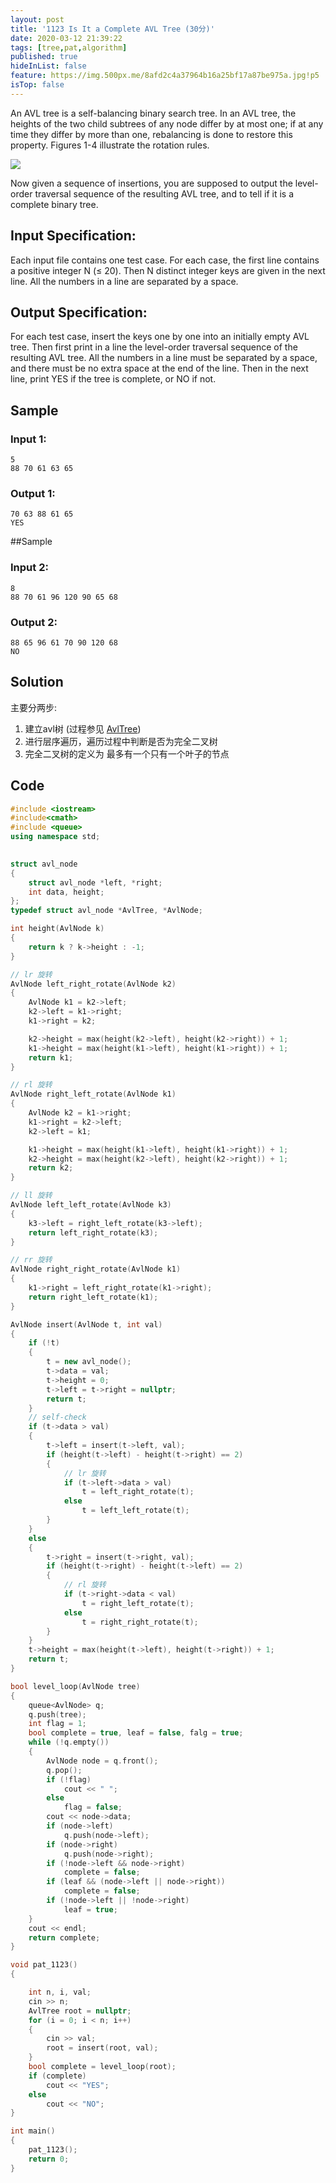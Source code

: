 ```yaml
---
layout: post
title: '1123 Is It a Complete AVL Tree (30分)'
date: 2020-03-12 21:39:22
tags: [tree,pat,algorithm]
published: true
hideInList: false
feature: https://img.500px.me/8afd2c4a37964b16a25bf17a87be975a.jpg!p5
isTop: false
---
```

An AVL tree is a self-balancing binary search tree. In an AVL tree, the heights of the two child subtrees of any node differ by at most one; if at any time they differ by more than one, rebalancing is done to restore this property. Figures 1-4 illustrate the rotation rules.

![](https://raw.githubusercontent.com/hsjfans/git_resource/master/img/20200312214902.png)

Now given a sequence of insertions, you are supposed to output the level-order traversal sequence of the resulting AVL tree, and to tell if it is a complete binary tree.

## Input Specification:
Each input file contains one test case. For each case, the first line contains a positive integer N (≤ 20). Then N distinct integer keys are given in the next line. All the numbers in a line are separated by a space.

## Output Specification:
For each test case, insert the keys one by one into an initially empty AVL tree. Then first print in a line the level-order traversal sequence of the resulting AVL tree. All the numbers in a line must be separated by a space, and there must be no extra space at the end of the line. Then in the next line, print YES if the tree is complete, or NO if not.

## Sample 
### Input 1:
```
5
88 70 61 63 65
```
      
    
### Output 1:
```
70 63 88 61 65
YES
```
    
##Sample
### Input 2:
```
8
88 70 61 96 120 90 65 68
```
      
    
### Output 2:
```
88 65 96 61 70 90 120 68
NO
```

## Solution
主要分两步:
1. 建立avl树 (过程参见 [AvlTree](/post/GIR7K7_Hd/))
2. 进行层序遍历，遍历过程中判断是否为完全二叉树
3. 完全二叉树的定义为 最多有一个只有一个叶子的节点
## Code

```c++
#include <iostream>
#include<cmath>
#include <queue>
using namespace std;
 

struct avl_node
{
    struct avl_node *left, *right;
    int data, height;
};
typedef struct avl_node *AvlTree, *AvlNode;

int height(AvlNode k)
{
    return k ? k->height : -1;
}

// lr 旋转
AvlNode left_right_rotate(AvlNode k2)
{
    AvlNode k1 = k2->left;
    k2->left = k1->right;
    k1->right = k2;

    k2->height = max(height(k2->left), height(k2->right)) + 1;
    k1->height = max(height(k1->left), height(k1->right)) + 1;
    return k1;
}

// rl 旋转
AvlNode right_left_rotate(AvlNode k1)
{
    AvlNode k2 = k1->right;
    k1->right = k2->left;
    k2->left = k1;

    k1->height = max(height(k1->left), height(k1->right)) + 1;
    k2->height = max(height(k2->left), height(k2->right)) + 1;
    return k2;
}

// ll 旋转
AvlNode left_left_rotate(AvlNode k3)
{
    k3->left = right_left_rotate(k3->left);
    return left_right_rotate(k3);
}

// rr 旋转
AvlNode right_right_rotate(AvlNode k1)
{
    k1->right = left_right_rotate(k1->right);
    return right_left_rotate(k1);
}

AvlNode insert(AvlNode t, int val)
{
    if (!t)
    {
        t = new avl_node();
        t->data = val;
        t->height = 0;
        t->left = t->right = nullptr;
        return t;
    }
    // self-check
    if (t->data > val)
    {
        t->left = insert(t->left, val);
        if (height(t->left) - height(t->right) == 2)
        {
            // lr 旋转
            if (t->left->data > val)
                t = left_right_rotate(t);
            else
                t = left_left_rotate(t);
        }
    }
    else
    {
        t->right = insert(t->right, val);
        if (height(t->right) - height(t->left) == 2)
        {
            // rl 旋转
            if (t->right->data < val)
                t = right_left_rotate(t);
            else
                t = right_right_rotate(t);
        }
    }
    t->height = max(height(t->left), height(t->right)) + 1;
    return t;
}

bool level_loop(AvlNode tree)
{
    queue<AvlNode> q;
    q.push(tree);
    int flag = 1;
    bool complete = true, leaf = false, falg = true;
    while (!q.empty())
    {
        AvlNode node = q.front();
        q.pop();
        if (!flag)
            cout << " ";
        else
            flag = false;
        cout << node->data;
        if (node->left)
            q.push(node->left);
        if (node->right)
            q.push(node->right);
        if (!node->left && node->right)
            complete = false;
        if (leaf && (node->left || node->right))
            complete = false;
        if (!node->left || !node->right)
            leaf = true;
    }
    cout << endl;
    return complete;
}

void pat_1123()
{

    int n, i, val;
    cin >> n;
    AvlTree root = nullptr;
    for (i = 0; i < n; i++)
    {
        cin >> val;
        root = insert(root, val);
    }
    bool complete = level_loop(root);
    if (complete)
        cout << "YES";
    else
        cout << "NO";
}

int main()
{
    pat_1123();
    return 0;
}

```
